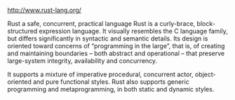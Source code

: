 http://www.rust-lang.org/

Rust a safe, concurrent, practical language
Rust is a curly-brace, block-structured expression language. It visually resembles the C language family, but differs significantly in syntactic and semantic details. Its design is oriented toward concerns of “programming in the large”, that is, of creating and maintaining boundaries – both abstract and operational – that preserve large-system integrity, availability and concurrency.

It supports a mixture of imperative procedural, concurrent actor, object-oriented and pure functional styles. Rust also supports generic programming and metaprogramming, in both static and dynamic styles.

